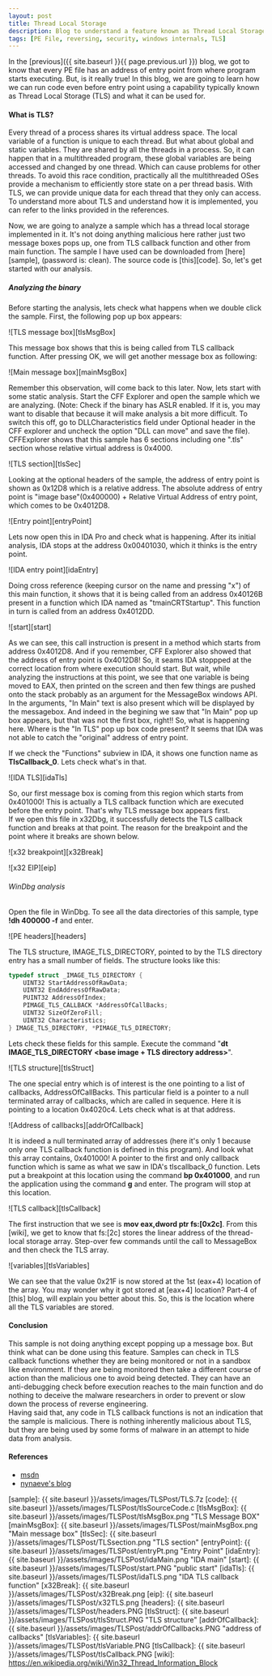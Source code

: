 ```yaml
---
layout: post
title: Thread Local Storage
description: Blog to understand a feature known as Thread Local Storage and how it can be used for anti-debugging purposes
tags: [PE File, reversing, security, windows internals, TLS]
---
```

In the [previous]({{ site.baseurl }}{{ page.previous.url }}) blog, we got to know that every PE file has an address of entry point from where program starts executing. But, is it really true! In this blog, we are going to learn how we can run code even before entry point using a capability typically known as Thread Local Storage (TLS) and what it can be used for.<!--more-->

#### What is TLS?  

Every thread of a process shares its virtual address space. The local variable of a function is unique to each thread. But what about global and static variables. They are shared by all the threads in a process. So, it can happen that in a multithreaded program, these global variables are being accessed and changed by one thread. Which can cause problems for other threads. To avoid this race condition, practically all the multithreaded OSes provide a mechanism to efficiently store state on a per thread basis. With TLS, we can provide unique data for each thread that they only can access. To understand more about TLS and understand how it is implemented, you can refer to the links provided in the references.  

Now, we are going to analyze a sample which has a thread local storage implemented in it. It's not doing anything malicious here rather just two message boxes pops up, one from TLS callback function and other from main function. The sample I have used can be downloaded from [here][sample], (password is: clean). The source code is [this][code]. So, let's get started with our analysis.  

##### Analyzing the binary  

Before starting the analysis, lets check what happens when we double click the sample. First, the following pop up box appears:  

![TLS message box][tlsMsgBox]

This message box shows that this is being called from TLS callback function. After pressing OK, we will get another message box as following:  

![Main message box][mainMsgBox]

Remember this observation, will come back to this later. Now, lets start with some static analysis. Start the CFF Explorer and open the sample which we are analyzing. (Note: Check if the binary has ASLR enabled. If it is, you may want to disable that because it will make analysis a bit more difficult. To switch this off, go to DLLCharacteristics field under Optional header in the CFF explorer and uncheck the option "DLL can move" and save the file). CFFExplorer shows that this sample has 6 sections including one ".tls" section whose relative virtual address is 0x4000.  

![TLS section][tlsSec]

Looking at the optional headers of the sample, the address of entry point is shown as 0x12D8 which is a relative address. The absolute address of entry point is "image base"(0x400000) + Relative Virtual Address of entry point, which comes to be 0x4012D8.

![Entry point][entryPoint]

Lets now open this in IDA Pro and check what is happening. After its initial analysis, IDA stops at the address 0x00401030, which it thinks is the entry point.

![IDA entry point][idaEntry]

Doing cross reference (keeping cursor on the name and pressing "x") of this main function, it shows that it is being called from an address 0x40126B present in a function which IDA named as "tmainCRTStartup". This function in turn is called from an address 0x4012DD.  

![start][start]

As we can see, this call instruction is present in a method which starts from address 0x4012D8. And if you remember, CFF Explorer also showed that the address of entry point is 0x4012D8! So, it seams IDA stoppped at the correct location from where execution should start. But wait, while analyzing the instructions at this point, we see that one variable is being moved to EAX, then printed on the screen and then few things are pushed onto the stack probably as an argument for the MessageBox windows API. In the arguments, "In Main" text is also present which will be displayed by the messagebox. And indeed in the begining we saw that "In Main" pop up box appears, but that was not the first box, right!! So, what is happening here. Where is the "In TLS" pop up box code present? It seems that IDA was not able to catch the "original" address of entry point.  

If we check the "Functions" subview in IDA, it shows one function name as __TlsCallback_0__. Lets check what's in that.

![IDA TLS][idaTls]

So, our first message box is coming from this region which starts from 0x401000! This is actually a TLS callback function which are executed before the entry point. That's why TLS message box appears first.  
If we open this file in x32Dbg, it successfully detects the TLS callback function and breaks at that point. The reason for the breakpoint and the point where it breaks are shown below.

![x32 breakpoint][x32Break]

![x32 EIP][eip]

###### WinDbg analysis  

Open the file in WinDbg. To see all the data directories of this sample, type __!dh 400000 -f__ and enter.  

![PE headers][headers] 

The TLS structure, IMAGE_TLS_DIRECTORY, pointed to by the TLS directory entry has a small number of fields. The structure looks like this:  

```cpp
typedef struct _IMAGE_TLS_DIRECTORY {
    UINT32 StartAddressOfRawData;
    UINT32 EndAddressOfRawData;
    PUINT32 AddressOfIndex;
    PIMAGE_TLS_CALLBACK *AddressOfCallBacks;
    UINT32 SizeOfZeroFill;
    UINT32 Characteristics;
} IMAGE_TLS_DIRECTORY, *PIMAGE_TLS_DIRECTORY;
```

Lets check these fields for this sample. Execute the command "__dt IMAGE_TLS_DIRECTORY <base image + TLS directory address>__".  

![TLS structure][tlsStruct]

The one special entry which is of interest is the one pointing to a list of callbacks, AddressOfCallBacks. This particular field is a pointer to a null terminated array of callbacks, which are called in sequence. Here it is pointing to a location 0x4020c4. Lets check what is at that address.

![Address of callbacks][addrOfCallback]  

It is indeed a null terminated array of addresses (here it's only 1 because only one TLS callback function is defined in this program). And look what this array contains, 0x401000! A pointer to the first and only callback function which is same as what we saw in IDA's tlscallback_0 function. Lets put a breakpoint at this location using the command __bp 0x401000__, and run the application using the command __g__ and enter. The program will stop at this location.

![TLS callback][tlsCallback]

The first instruction that we see is __mov eax,dword ptr fs:[0x2c]__. From this [wiki], we get to know that fs:[2c] stores the linear address of the thread-local storage array. Step-over few commands until the call to MessageBox and then check the TLS array.  

![variables][tlsVariables]

We can see that the value 0x21F is now stored at the 1st (eax+4) location of the array. You may wonder why it got stored at [eax+4] location? Part-4 of [this] blog, will explain you better about this. So, this is the location where all the TLS variables are stored. 

#### Conclusion

This sample is not doing anything except popping up a message box. But think what can be done using this feature. Samples can check in TLS callback functions whether they are being monitored or not in a sandbox like environment. If they are being monitored then take a different course of action than the malicious one to avoid being detected. They can have an anti-debugging check before execution reaches to the main function and do nothing to deceive the malware researchers in order to prevent or slow down the process of reverse engineering.  
Having said that, any code in TLS callback functions is not an indication that the sample is malicious. There is nothing inherently malicious about TLS, but they are being used by some forms of malware in an attempt to hide data from analysis.  

#### References

  * [msdn](https://docs.microsoft.com/en-us/windows/desktop/procthread/thread-local-storage)
  * [nynaeve's blog](http://www.nynaeve.net/?p=180)

[sample]: {{ site.baseurl }}/assets/images/TLSPost/TLS.7z
[code]: {{ site.baseurl }}/assets/images/TLSPost/tlsSourceCode.c
[tlsMsgBox]: {{ site.baseurl }}/assets/images/TLSPost/tlsMsgBox.png "TLS Message BOX" 
[mainMsgBox]: {{ site.baseurl }}/assets/images/TLSPost/mainMsgBox.png "Main message box"
[tlsSec]: {{ site.baseurl }}/assets/images/TLSPost/TLSsection.png "TLS section"
[entryPoint]: {{ site.baseurl }}/assets/images/TLSPost/entryPt.png "Entry Point"
[idaEntry]:{{ site.baseurl }}/assets/images/TLSPost/idaMain.png "IDA main"
[start]: {{ site.baseurl }}/assets/images/TLSPost/start.PNG "public start"
[idaTls]: {{ site.baseurl }}/assets/images/TLSPost/idaTLS.png "IDA TLS callback function"
[x32Break]: {{ site.baseurl }}/assets/images/TLSPost/x32Break.png
[eip]: {{ site.baseurl }}/assets/images/TLSPost/x32TLS.png
[headers]: {{ site.baseurl }}/assets/images/TLSPost/headers.PNG
[tlsStruct]: {{ site.baseurl }}/assets/images/TLSPost/tlsStruct.PNG "TLS structure"
[addrOfCallback]: {{ site.baseurl }}/assets/images/TLSPost/addrOfCallbacks.PNG "address of callbacks"
[tlsVariables]: {{ site.baseurl }}/assets/images/TLSPost/tlsVariable.PNG
[tlsCallback]:  {{ site.baseurl }}/assets/images/TLSPost/tlsCallback.PNG 
[wiki]: https://en.wikipedia.org/wiki/Win32_Thread_Information_Block
